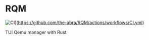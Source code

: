 # RQM
![CI](https://github.com/the-abra/RQM/actions/workflows/CI.yml/badge.svg)](https://github.com/the-abra/RQM/actions/workflows/CI.yml)

TUI Qemu manager with Rust
